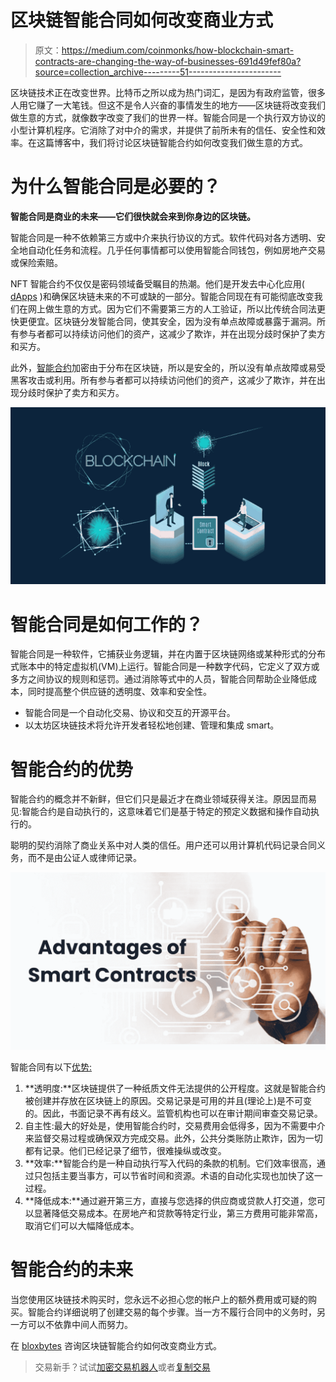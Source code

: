 # 区块链智能合同如何改变商业方式

> 原文：<https://medium.com/coinmonks/how-blockchain-smart-contracts-are-changing-the-way-of-businesses-691d49fef80a?source=collection_archive---------51----------------------->

区块链技术正在改变世界。比特币之所以成为热门词汇，是因为有政府监管，很多人用它赚了一大笔钱。但这不是令人兴奋的事情发生的地方——区块链将改变我们做生意的方式，就像数字改变了我们的世界一样。智能合同是一个执行双方协议的小型计算机程序。它消除了对中介的需求，并提供了前所未有的信任、安全性和效率。在这篇博客中，我们将讨论区块链智能合约如何改变我们做生意的方式。

# 为什么智能合同是必要的？

**智能合同是商业的未来——它们很快就会来到你身边的区块链。**

智能合同是一种不依赖第三方或中介来执行协议的方式。软件代码对各方透明、安全地自动化任务和流程。几乎任何事情都可以使用智能合同钱包，例如房地产交易或保险索赔。

NFT 智能合约不仅仅是密码领域备受瞩目的热潮。他们是开发去中心化应用( [dApps](https://bloxbytes.com/dapp/) )和确保区块链未来的不可或缺的一部分。智能合同现在有可能彻底改变我们在网上做生意的方式。因为它们不需要第三方的人工验证，所以比传统合同法更快更便宜。区块链分发智能合同，使其安全，因为没有单点故障或暴露于漏洞。所有参与者都可以持续访问他们的资产，这减少了欺诈，并在出现分歧时保护了卖方和买方。

此外，[智能合约](https://bloxbytes.com/smart-contracts/)加密由于分布在区块链，所以是安全的，所以没有单点故障或易受黑客攻击或利用。所有参与者都可以持续访问他们的资产，这减少了欺诈，并在出现分歧时保护了卖方和买方。

![](img/974f3080a2e574fa231c9603af62b037.png)

# **智能合同是如何工作的？**

智能合同是一种软件，它捕获业务逻辑，并在内置于区块链网络或某种形式的分布式账本中的特定虚拟机(VM)上运行。智能合同是一种数字代码，它定义了双方或多方之间协议的规则和惩罚。通过消除等式中的人员，智能合同帮助企业降低成本，同时提高整个供应链的透明度、效率和安全性。

*   智能合同是一个自动化交易、协议和交互的开源平台。
*   以太坊区块链技术将允许开发者轻松地创建、管理和集成 smart。

# **智能合约的优势**

智能合约的概念并不新鲜，但它们只是最近才在商业领域获得关注。原因显而易见:智能合约是自动执行的，这意味着它们是基于特定的预定义数据和操作自动执行的。

聪明的契约消除了商业关系中对人类的信任。用户还可以用计算机代码记录合同义务，而不是由公证人或律师记录。

![](img/889adf36e7b8550ec97aa28f7c000fed.png)

智能合同有以下[优势:](https://bloxbytes.com/blog/what-are-smart-contracts-benefits-and-future-trends/)

1.  **透明度:**区块链提供了一种纸质文件无法提供的公开程度。这就是智能合约被创建并存放在区块链上的原因。交易记录是可用的并且(理论上)是不可变的。因此，书面记录不再有歧义。监管机构也可以在审计期间审查交易记录。
2.  自主性:最大的好处是，使用智能合约时，交易费用会低得多，因为不需要中介来监督交易过程或确保双方完成交易。此外，公共分类账防止欺诈，因为一切都有记录。他们已经记录了细节，很难操纵或改变。
3.  **效率:**智能合约是一种自动执行写入代码的条款的机制。它们效率很高，通过只包括主要当事方，可以节省时间和资源。术语的自动化实现也加快了这一过程。
4.  **降低成本:**通过避开第三方，直接与您选择的供应商或贷款人打交道，您可以显著降低交易成本。在房地产和贷款等特定行业，第三方费用可能非常高，取消它们可以大幅降低成本。

# **智能合约的未来**

当您使用区块链技术购买时，您永远不必担心您的帐户上的额外费用或可疑的购买。智能合约详细说明了创建交易的每个步骤。当一方不履行合同中的义务时，另一方可以不依靠中间人而努力。

在 [bloxbytes](https://www.linkedin.com/company/bloxbytes) 咨询区块链智能合约如何改变商业方式。

> 交易新手？试试[加密交易机器人](/coinmonks/crypto-trading-bot-c2ffce8acb2a)或者[复制交易](/coinmonks/top-10-crypto-copy-trading-platforms-for-beginners-d0c37c7d698c)